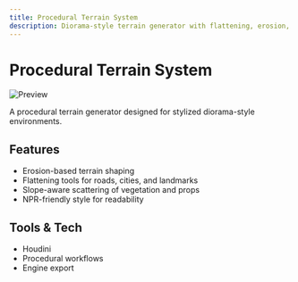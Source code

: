```yaml
---
title: Procedural Terrain System
description: Diorama-style terrain generator with flattening, erosion, and slope-aware scattering.
---
```


# Procedural Terrain System
![Preview](/portfolio/modular-building.png)

A procedural terrain generator designed for stylized diorama-style environments.

## Features
- Erosion-based terrain shaping
- Flattening tools for roads, cities, and landmarks
- Slope-aware scattering of vegetation and props
- NPR-friendly style for readability

## Tools & Tech
- Houdini
- Procedural workflows
- Engine export


